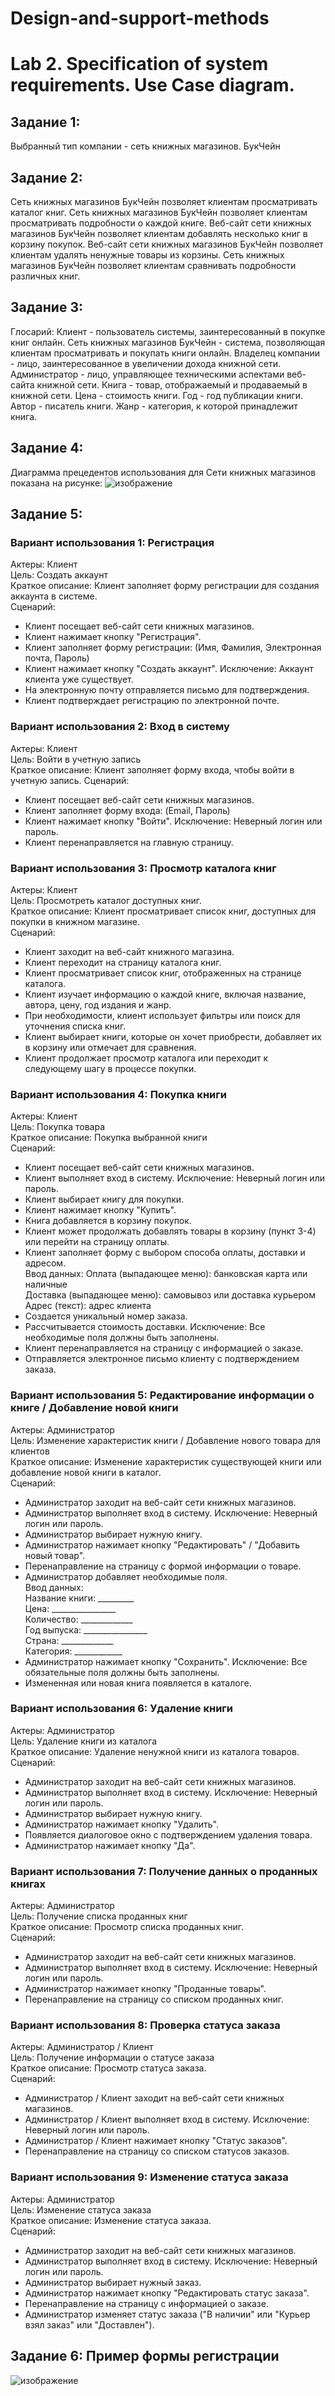 # Design-and-support-methods
# Lab 2. Specification of system requirements. Use Case diagram.

## Задание 1:
Выбранный тип компании - сеть книжных магазинов. БукЧейн

## Задание 2:
Сеть книжных магазинов БукЧейн позволяет клиентам просматривать каталог книг.
Сеть книжных магазинов БукЧейн позволяет клиентам просматривать подробности о каждой книге.
Веб-сайт сети книжных магазинов БукЧейн позволяет клиентам добавлять несколько книг в корзину покупок.
Веб-сайт сети книжных магазинов БукЧейн позволяет клиентам удалять ненужные товары из корзины.
Сеть книжных магазинов БукЧейн позволяет клиентам сравнивать подробности различных книг.

## Задание 3:
Глосарий:
Клиент - пользователь системы, заинтересованный в покупке книг онлайн.
Сеть книжных магазинов БукЧейн - система, позволяющая клиентам просматривать и покупать книги онлайн.
Владелец компании - лицо, заинтересованное в увеличении дохода книжной сети.
Администратор - лицо, управляющее техническими аспектами веб-сайта книжной сети.
Книга - товар, отображаемый и продаваемый в книжной сети.
Цена - стоимость книги.
Год - год публикации книги.
Автор - писатель книги.
Жанр - категория, к которой принадлежит книга.

## Задание 4:
Диаграмма прецедентов использования для Сети книжных магазинов показана на рисунке:
![изображение](https://github.com/DekartVan/Design-and-support-methods/assets/60447026/d2331342-f62c-4d35-91c7-b04f99edce52)


## Задание 5:
### Вариант использования 1: Регистрация
Актеры: Клиент  
Цель: Создать аккаунт  
Краткое описание: Клиент заполняет форму регистрации для создания аккаунта в системе.  
Сценарий:
- Клиент посещает веб-сайт сети книжных магазинов.
- Клиент нажимает кнопку "Регистрация".
- Клиент заполняет форму регистрации:
       (Имя,
       Фамилия,
       Электронная почта,
       Пароль)
- Клиент нажимает кнопку "Создать аккаунт".
        Исключение: Аккаунт клиента уже существует.
- На электронную почту отправляется письмо для подтверждения.
- Клиент подтверждает регистрацию по электронной почте.

### Вариант использования 2: Вход в систему
Актеры: Клиент  
Цель: Войти в учетную запись  
Краткое описание: Клиент заполняет форму входа, чтобы войти в учетную запись.
Сценарий:
- Клиент посещает веб-сайт сети книжных магазинов.
- Клиент заполняет форму входа:
            (Email,
            Пароль)
- Клиент нажимает кнопку "Войти".
            Исключение: Неверный логин или пароль.
- Клиент перенаправляется на главную страницу.

### Вариант использования 3: Просмотр каталога книг

Актеры: Клиент  
Цель: Просмотреть каталог доступных книг.  
Краткое описание: Клиент просматривает список книг, доступных для покупки в книжном магазине.  
Сценарий:  

- Клиент заходит на веб-сайт книжного магазина.
- Клиент переходит на страницу каталога книг.
- Клиент просматривает список книг, отображенных на странице каталога.
- Клиент изучает информацию о каждой книге, включая название, автора, цену, год издания и жанр.
- При необходимости, клиент использует фильтры или поиск для уточнения списка книг.
- Клиент выбирает книги, которые он хочет приобрести, добавляет их в корзину или отмечает для сравнения.
- Клиент продолжает просмотр каталога или переходит к следующему шагу в процессе покупки.

### Вариант использования 4: Покупка книги

Актеры: Клиент  
Цель: Покупка товара  
Краткое описание: Покупка выбранной книги  
Сценарий:
- Клиент посещает веб-сайт сети книжных магазинов.
- Клиент выполняет вход в систему.
            Исключение: Неверный логин или пароль.
- Клиент выбирает книгу для покупки.
- Клиент нажимает кнопку "Купить".
- Книга добавляется в корзину покупок.
- Клиент может продолжать добавлять товары в корзину (пункт 3-4) или перейти на страницу оплаты.
- Клиент заполняет форму с выбором способа оплаты, доставки и адресом.  
            Ввод данных:
                Оплата (выпадающее меню): банковская карта или наличные  
                Доставка (выпадающее меню): самовывоз или доставка курьером  
                Адрес (текст): адрес клиента  
- Создается уникальный номер заказа.
- Рассчитывается стоимость доставки.
            Исключение: Все необходимые поля должны быть заполнены.
- Клиент перенаправляется на страницу с информацией о заказе.
- Отправляется электронное письмо клиенту с подтверждением заказа.

### Вариант использования 5: Редактирование информации о книге / Добавление новой книги

Актеры: Администратор    
Цель: Изменение характеристик книги / Добавление нового товара для клиентов  
Краткое описание: Изменение характеристик существующей книги или добавление новой книги в каталог.  
Сценарий:  
- Администратор заходит на веб-сайт сети книжных магазинов.
- Администратор выполняет вход в систему.
            Исключение: Неверный логин или пароль.
- Администратор выбирает нужную книгу.
- Администратор нажимает кнопку "Редактировать" / "Добавить новый товар".
- Перенаправление на страницу с формой информации о товаре.
- Администратор добавляет необходимые поля.  
            Ввод данных:  
                Название книги: _________  
                Цена: ________________  
                Количество: _____________  
                Год выпуска: ________________  
                Страна: _____________  
                Категория: ____________
- Администратор нажимает кнопку "Сохранить".
            Исключение: Все обязательные поля должны быть заполнены.
- Измененная или новая книга появляется в каталоге.

### Вариант использования 6: Удаление книги

Актеры: Администратор    
Цель: Удаление книги из каталога  
Краткое описание: Удаление ненужной книги из каталога товаров.  
Сценарий:  
- Администратор заходит на веб-сайт сети книжных магазинов.
- Администратор выполняет вход в систему.
            Исключение: Неверный логин или пароль.
- Администратор выбирает нужную книгу.
- Администратор нажимает кнопку "Удалить".
- Появляется диалоговое окно с подтверждением удаления товара.
- Администратор нажимает кнопку "Да".

### Вариант использования 7: Получение данных о проданных книгах 

Актеры: Администратор  
Цель: Получение списка проданных книг  
Краткое описание: Просмотр списка проданных книг.  
Сценарий:
- Администратор заходит на веб-сайт сети книжных магазинов.
- Администратор выполняет вход в систему.
            Исключение: Неверный логин или пароль.
- Администратор нажимает кнопку "Проданные товары".
- Перенаправление на страницу со списком проданных книг.

### Вариант использования 8: Проверка статуса заказа

Актеры: Администратор / Клиент  
Цель: Получение информации о статусе заказа  
Краткое описание: Просмотр статуса заказа.  
Сценарий:  
- Администратор / Клиент заходит на веб-сайт сети книжных магазинов.
- Администратор / Клиент выполняет вход в систему.
            Исключение: Неверный логин или пароль.
- Администратор / Клиент нажимает кнопку "Статус заказов".
- Перенаправление на страницу со списком статусов заказов.

### Вариант использования 9: Изменение статуса заказа

Актеры: Администратор  
Цель: Изменение статуса заказа  
Краткое описание: Изменение статуса заказа.  
Сценарий:  
- Администратор заходит на веб-сайт сети книжных магазинов.
- Администратор выполняет вход в систему.
            Исключение: Неверный логин или пароль.
- Администратор выбирает нужный заказ.
- Администратор нажимает кнопку "Редактировать статус заказа".
- Перенаправление на страницу с информацией о заказе.
- Администратор изменяет статус заказа ("В наличии" или "Курьер взял заказ" или "Доставлен").

## Задание 6: Пример формы регистрации
![изображение](https://github.com/DekartVan/Design-and-support-methods/assets/60447026/9c61b81b-2ae4-418b-98b2-e6ca1cecc063)
